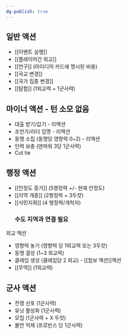 ```yaml
---
dg-publish: true
---
```


## 일반 액션
- [[이벤트 실행]]
- [[플레이어간 외교]]
- [[연구]]  (아이디어 카드에 명시된 비용)
- [[국교 변경]] 
- [[국가 집중 변경]]
- [[탐험]] (1외교력 + 1군사력)

## 마이너 액션 - 턴 소모 없음
- 대출 받기/값기 - 리액션
- 조언가/리더 임명 - 리액션
- 동맹 소집 (동맹당 영향력 0~2) - 리액션
- 인력 보충 (맨파워 3당 1군사력)
- Cut tie

## 행정 액션
- [[안정도 증가]] (5행정력 +/- 현재 안정도)
- [[지역 개종]] (2행정력 + 3두캇)
- [[식민지화]] (4 행정력/개척자)
  ### 수도 지역과 연결 필요
  
외교 액션
- 영향력 놓기 (영향력 당 1외교력 또는 3두캇)
- 동맹 결성 (1~3 외교력)
- 클레임 생성 (클레임당 2 외교) -  [[첩보 액션]]액션
- [[무역]] (1외교력)

## 군사 액션
- 전쟁 선포 (1군사력)
- 유닛 활성화 (1군사력)
- 모집 (1군사력 + X 두캇)
- 불안 억제 (프로빈스 당 1군사력)

